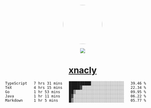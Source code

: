 <p align="center">
  <img style="border-radius: 100px" width="128" height="128" src="https://avatars.githubusercontent.com/u/47723417?v=4"/>
</p>
<p align="center">
  <img src="https://komarev.com/ghpvc/?username=xnacly&&style=flat-square"/>
</p>

<h1 align="center"><a href="https://xnacly.me"> xnacly</a> </h1>

<!--START_SECTION:waka-->

```text
TypeScript   7 hrs 31 mins   ██████████░░░░░░░░░░░░░░░   39.46 %
TeX          4 hrs 15 mins   █████▓░░░░░░░░░░░░░░░░░░░   22.34 %
Go           1 hr 53 mins    ██▒░░░░░░░░░░░░░░░░░░░░░░   09.95 %
Java         1 hr 11 mins    █▓░░░░░░░░░░░░░░░░░░░░░░░   06.22 %
Markdown     1 hr 5 mins     █▒░░░░░░░░░░░░░░░░░░░░░░░   05.77 %
```

<!--END_SECTION:waka-->
